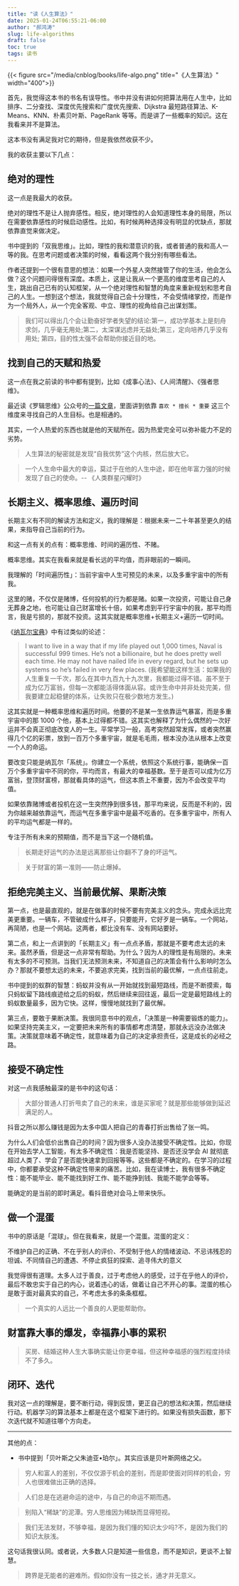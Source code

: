 ```yaml
---
title: "读《人生算法》"
date: 2025-01-24T06:55:21-06:00
author: "郝鸿涛"
slug: life-algorithms
draft: false
toc: true
tags: 读书
---
```


{{< figure src="/media/cnblog/books/life-algo.png" title="《人生算法》" width="400">}}

首先，我觉得这本书的书名有误导性。书中并没有讲如何把算法用在人生中，比如排序、二分查找、深度优先搜索和广度优先搜索、Dijkstra 最短路径算法、K-Means、KNN、朴素贝叶斯、PageRank 等等。而是讲了一些概率的知识。这在我看来并不是算法。

这本书没有满足我对它的期待，但是我依然收获不少。

我的收获主要以下几点：

## 绝对的理性

这一点是我最大的收获。

绝对的理性不是让人抛弃感性。相反，绝对理性的人会知道理性本身的局限，所以在需要依靠感性的时候启动感性。比如，有时候两种选择没有明显的优缺点，那就依靠直觉来做决定。

书中提到的「双我思维」。比如，理性的我和潜意识的我，或者普通的我和高人一等的我。在思考问题或者决策的时候，看看这两个我分别有哪些看法。

作者还提到一个很有意思的想法：如果一个外星人突然接管了你的生活，他会怎么做？这个问题问得很有深度。本质上，这是让我从一个更高的维度思考自己的人生，跳出自己已有的认知框架，从一个绝对理性和智慧的角度来重新规划和思考自己的人生。一想到这个想法，我就觉得自己会十分理性，不会受情绪掌控，而是作为一个局外人，从一个完全客观、中立、理性的视角给自己出谋划策。

>我们可以得出几个会让勤奋好学者失望的结论:第一，成功学基本上是刻舟求剑，几乎毫无用处;第二，太深谋远虑并无益处;第三，定向培养几乎没有用处; 第四，目的性太强不会帮助你接近目的地。

## 找到自己的天赋和热爱

这一点在我之前读的书中都有提到，比如《成事心法》、《人间清醒》、《强者思维》。

最近读《罗辑思维》公众号的[一篇文章](https://mp.weixin.qq.com/s/YmQ9v7QyACY3syVEDBVxFA)，里面讲到依靠 `喜欢 * 擅长 * 重要` 这三个维度来寻找自己的人生目标。也是相通的。

其实，一个人热爱的东西也就是他的天赋所在。因为热爱完全可以弥补能力不足的劣势。

>人生算法的秘密就是发现“自我优势”这个内核，然后放大它。

>一个人生命中最大的幸运，莫过于在他的人生中途，即在他年富力强的时候发现了自己的使命。-- 《人类群星闪耀时》

## 长期主义、概率思维、遍历时间

长期主义有不同的解读方法和定义，我的理解是：根据未来一二十年甚至更久的结果，来指导自己当前的行为。

和这一点有关的点有：概率思维、时间的遍历性、不赌。

概率思维。其实在我看来就是看长远的平均值，而非眼前的一瞬间。

我理解的「时间遍历性」：当前宇宙中人生可预见的未来，以及多重宇宙中的所有我。

这里的赌，不仅仅是赌博，任何投机的行为都是赌。如果一次投资，可能让自己身无葬身之地，也可能让自己财富增长十倍，如果考虑到平行宇宙中的我，那平均而言，我是亏损的，那就不投资。这其实就是概率思维+长期主义+遍历一切时间。

《[纳瓦尔宝典](https://navalmanack.s3.amazonaws.com/Eric-Jorgenson_The-Almanack-of-Naval-Ravikant_Final.pdf)》中有过类似的论述：

>I want to live in a way that if my life played out 1,000 times, Naval is successful 999 times. He’s not a billionaire, but he does pretty well each time. He may not have nailed life in every regard, but he sets up systems so he’s failed in very few places. (我希望能这样生活：如果我的人生重复一千次，那么在其中九百九十九次里，我都能过得不错。虽不至于成为亿万富翁，但每一次都能活得体面从容。或许生命中并非处处完美，但我要建立起稳健的体系，让失败只在极少数地方发生。)

这其实就是一种概率思维和遍历时间。他要的不是某一生依靠运气暴富，而是多重宇宙中的那 1000 个他，基本上过得都不错。这其实也解释了为什么偶然的一次好运并不会真正彻底改变人的一生。平常学习一般，高考突然超常发挥，或者突然赢得几个亿的彩票，放到一百万个多重宇宙，就是毛毛雨，根本没办法从根本上改变一个人的命运。

要改变只能是纳瓦尔「系统」。你建立一个系统，依照这个系统行事，能确保一百万个多重宇宙中不同的你，平均而言，有最大的幸福基数。至于是否可以成为亿万富翁，登顶财富榜，那就看具体的运气，但这本质上不重要，因为不会改变平均值。

如果依靠赌博或者投机在这一生突然挣到很多钱，那平均来说，反而是不利的，因为你越来越依靠运气，而运气在多重宇宙中是最不吃香的。在多重宇宙中，所有人的平均运气都是一样的。

专注于所有未来的预期值，而不是当下这一个随机值。

>长期走好运气的办法是远离那些让你翻不了身的坏运气。

>关于财富的第一准则——防止爆掉。

## 拒绝完美主义、当前最优解、果断决策

第一点，也是最直观的，就是在做事的时候不要有完美主义的念头。完成永远比完美更重要。一辆车，不管破成什么样子，只要能开，它好歹是一辆车。一个网站，再简陋，也是一个网站。这两者，都比没有车、没有网站要好。

第二点，和上一点讲到的「长期主义」有一点点矛盾，那就是不要考虑太远的未来。虽然矛盾，但是这一点非常有帮助。为什么？因为人的理性是有局限的。未来有太多的不可预测。当我们无法预测未来，不知道自己的决策会有什么影响时怎么办？那就不要想太远的未来，不要追求完美，找到当前的最优解，一点点往前走。

书中提到的蚁群的智慧：蚂蚁并没有从一开始就找到最短路线，而是不断摸索，每只蚂蚁留下路线痕迹给之后的蚂蚁，然后继续来回往返，最后一定是最短路线上的蚂蚁数量最多，因为它快。这样，慢慢地就找到了最优解。

第三点，要敢于果断决策。我很同意书中的观点，「决策是一种需要锻炼的能力」。如果坚持完美主义，一定要把未来所有的事情都考虑清楚，那就永远没办法做决策。决策就意味着不确定性，就意味着为自己的决定承担责任，这是成长的必经之路。

## 接受不确定性

对这一点我感触最深的是书中的这句话：

>大部分普通人打折甩卖了自己的未来，谁是买家呢？就是那些能够做到延迟满足的人。

抖音之所以那么赚钱是因为太多中国人把自己的青春打折出售给了张一鸣。

为什么人们会低价出售自己的时间？因为很多人没办法接受不确定性。比如，你现在开始去学人工智能，有太多不确定性：我是否能坚持、是否还没学会 AI 就彻底超过人类了、学会了是否能快速拿到回报等等。这些都是不确定的。在学习的过程中，你都要承受这种不确定性带来的痛苦。比如，我在读博士，我有很多不确定性：能不能毕业、能不能找到好工作、能不能挣到钱、我能不能学会等等。

能确定的是当前的即时满足。看抖音绝对会马上带来快乐。

## 做一个混蛋

书中的原话是「混球」。但在我看来，就是一个混蛋。混蛋的定义：

不维护自己的正确、不在乎别人的评价、不受制于他人的情绪波动、不忌讳残忍的坦诚、不同情自己的遭遇、不停止疯狂的探索、追寻伟大的意义

我觉得很有道理。太多人过于善良，过于考虑他人的感受，过于在乎他人的评价，最后不敢忠实于自己的内心，说着违心的话，做着让自己不开心的事。混蛋的核心是敢于面对最真实的自己，不考虑太多的条条框框。

>一个真实的人远比一个善良的人更能帮助你。

## 财富靠大事的爆发，幸福靠小事的累积

>买房、结婚这种人生大事确实能让你更幸福，但这种幸福感的强烈程度持续不了多久。

## 闭环、迭代

我对这一点的理解是，要不断行动，得到反馈，更正自己的想法和决策，然后继续行动。机器学习的算法基本上都是在这个框架下进行的。如果没有损失函数，那下次迭代就不知道往哪个方向走。

---

其他的点：

- 书中提到「贝叶斯之父朱迪亚•珀尔」。其实应该是贝叶斯网络之父。

>穷人和富人的差别，不仅仅源于机会的差别，而是即使面对同样的机会，穷人也很难做出正确的选择。

>人们总是在逃避命运的途中，与自己的命运不期而遇。

>别陷入“稀缺”的泥潭。穷人思维因为稀缺而显得短视。

>我们无法发财，不够幸福，是因为我们懂的知识太少吗?不，是因为我们的知识太肤浅。

这句话我很认同。或者说，大多数人只是知道一些信息，而不是知识，更谈不上智慧。

>跨界是无能者的避难所。假如你没有一技之长，通才并无意义。
